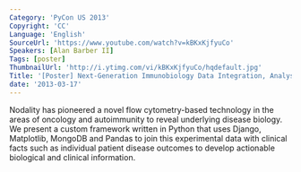 ```yaml
---
Category: 'PyCon US 2013'
Copyright: 'CC'
Language: 'English'
SourceUrl: 'https://www.youtube.com/watch?v=kBKxKjfyuCo'
Speakers: [Alan Barber II]
Tags: [poster]
ThumbnailUrl: 'http://i.ytimg.com/vi/kBKxKjfyuCo/hqdefault.jpg'
Title: '[Poster] Next-Generation Immunobiology Data Integration, Analysis and Visualization'
date: '2013-03-17'
---
```

Nodality has pioneered a novel flow cytometry-based technology in the areas of oncology and autoimmunity to reveal underlying disease biology. We present a custom framework written in Python that uses Django, Matplotlib, MongoDB and Pandas to join this experimental data with clinical facts such as individual patient disease outcomes to develop actionable biological and clinical information.
